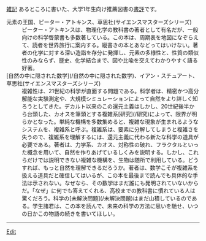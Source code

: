 ---
---
[雑記](/雑記)
あるところに書いた、大学1年生向け推薦図書の[書評](/書評)です。
<dl>
  <dt>元素の王国、ピーター・アトキンス、草思社(サイエンスマスターズシリーズ)</dt><dd>ピーター・アトキンスは、物理化学の教科書の著者として有名だが、一般向けの科学啓蒙書も多数著している。この本は、周期表を地図になぞらえて、読者を世界旅行に案内する。縦書きの本とあなどってはいけない。著者の化学に対する深い造詣を存分に発揮し、元素の多様性と、性質の類似性のみならず、歴史、化学結合まで、図や比喩を交えてわかりやすく語る好著。
</dd>
  <dt>[自然の中に隠された数学](/自然の中に隠された数学)、イアン・スチュアート、草思社(サイエンスマスターズシリーズ)</dt><dd>複雑性は、21世紀の科学が直面する問題である。科学者は、精密かつ高分解能な実験測定や、大規模シミュレーションによって自然をより詳しく知ろうとしてきた。デカルト以来のこの還元主義はしかし、20世紀後半から台頭した、カオスを筆頭とする複雑系[研究](/研究)によって、限界が明らかとなった。単純な機構を多数集めると、複雑な現象が生まれるようなシステムを、複雑系と呼ぶ。複雑系は、要素に分解してしまうと複雑さを失うので、複雑系を理解するには、還元主義に代わる新たな科学の道具が必要である。著者は、力学系、カオス、対称性の破れ、フラクタルといった概念を用いて、自然を作りあげているしくみを説明する。しかし、これらだけでは説明できない複雑な機構を、生物は随所で利用している。どうすれば、もっと自然を理解できるだろうか。著者は、数学こそが複雑系を扱える道具だと確信してはいるが、この本を最後まで読んでも具体的な手法は示されない。なぜなら、その数学はまだ誰にも発明されていないからだ。「なぜ」に何でも答えてくれる、高校までの教科書に慣れている人は驚くだろう。科学の[未解決問題](/未解決問題)はまだ山積しているのである。学生諸君は、この本を読んで、未来の科学の方法に思いを馳せ、いつの日かこの物語の続きを書いてほしい。
</dd>


----
[Edit](https://github.com/vitroid/vitroid.github.io/edit/master/MD/書評.md)
